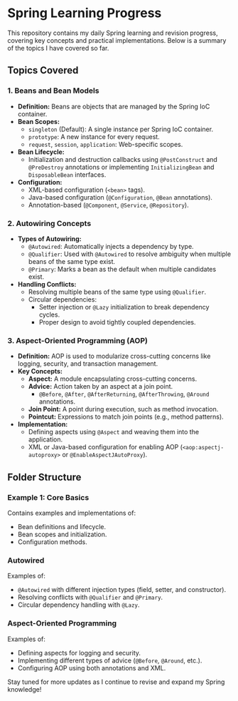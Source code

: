 # Spring Learning Progress

This repository contains my daily Spring learning and revision progress, covering key concepts and practical implementations. Below is a summary of the topics I have covered so far.

## Topics Covered

### 1. Beans and Bean Models
- **Definition:** Beans are objects that are managed by the Spring IoC container.
- **Bean Scopes:**
  - `singleton` (Default): A single instance per Spring IoC container.
  - `prototype`: A new instance for every request.
  - `request`, `session`, `application`: Web-specific scopes.
- **Bean Lifecycle:**
  - Initialization and destruction callbacks using `@PostConstruct` and `@PreDestroy` annotations or implementing `InitializingBean` and `DisposableBean` interfaces.
- **Configuration:**
  - XML-based configuration (`<bean>` tags).
  - Java-based configuration (`@Configuration`, `@Bean` annotations).
  - Annotation-based (`@Component`, `@Service`, `@Repository`).

### 2. Autowiring Concepts
- **Types of Autowiring:**
  - `@Autowired`: Automatically injects a dependency by type.
  - `@Qualifier`: Used with `@Autowired` to resolve ambiguity when multiple beans of the same type exist.
  - `@Primary`: Marks a bean as the default when multiple candidates exist.
- **Handling Conflicts:**
  - Resolving multiple beans of the same type using `@Qualifier`.
  - Circular dependencies:
    - Setter injection or `@Lazy` initialization to break dependency cycles.
    - Proper design to avoid tightly coupled dependencies.

### 3. Aspect-Oriented Programming (AOP)
- **Definition:** AOP is used to modularize cross-cutting concerns like logging, security, and transaction management.
- **Key Concepts:**
  - **Aspect:** A module encapsulating cross-cutting concerns.
  - **Advice:** Action taken by an aspect at a join point.
    - `@Before`, `@After`, `@AfterReturning`, `@AfterThrowing`, `@Around` annotations.
  - **Join Point:** A point during execution, such as method invocation.
  - **Pointcut:** Expressions to match join points (e.g., method patterns).
- **Implementation:**
  - Defining aspects using `@Aspect` and weaving them into the application.
  - XML or Java-based configuration for enabling AOP (`<aop:aspectj-autoproxy>` or `@EnableAspectJAutoProxy`).

## Folder Structure

### Example 1: Core Basics
Contains examples and implementations of:
- Bean definitions and lifecycle.
- Bean scopes and initialization.
- Configuration methods.

### Autowired
Examples of:
- `@Autowired` with different injection types (field, setter, and constructor).
- Resolving conflicts with `@Qualifier` and `@Primary`.
- Circular dependency handling with `@Lazy`.

### Aspect-Oriented Programming
Examples of:
- Defining aspects for logging and security.
- Implementing different types of advice (`@Before`, `@Around`, etc.).
- Configuring AOP using both annotations and XML.



Stay tuned for more updates as I continue to revise and expand my Spring knowledge!
